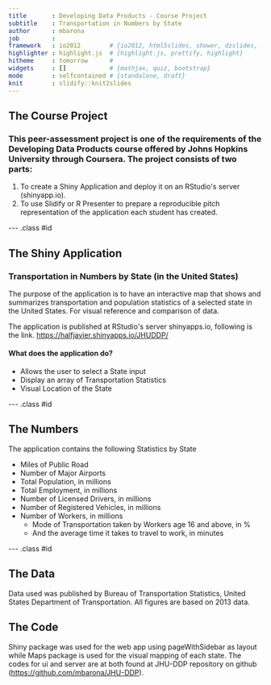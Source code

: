 ```yaml
---
title       : Developing Data Products - Course Project
subtitle    : Transportation in Numbers by State
author      : mbarona
job         : 
framework   : io2012        # {io2012, html5slides, shower, dzslides, ...}
highlighter : highlight.js  # {highlight.js, prettify, highlight}
hitheme     : tomorrow      # 
widgets     : []            # {mathjax, quiz, bootstrap}
mode        : selfcontained # {standalone, draft}
knit        : slidify::knit2slides
---
```



## The Course Project

### This peer-assessment project is one of the requirements of the Developing Data Products course offered by Johns Hopkins University through Coursera. The project consists of two parts: 

1. To create a Shiny Application and deploy it on an RStudio's server (shinyapp.io).
2. To use Slidify or R Presenter to prepare a reproducible pitch representation of the application each student has created.

--- .class #id

## The Shiny Application

### Transportation in Numbers by State (in the United States)

The purpose of the application is to have an interactive map that shows and summarizes transportation and population statistics of a selected state in the United States. For visual reference and comparison of data.

The application is published at RStudio's server shinyapps.io, following is the link.
https://halfjavier.shinyapps.io/JHUDDP/ 

#### What does the application do?
- Allows the user to select a State input
- Display an array of Transportation Statistics
- Visual Location of the State

--- .class #id

## The Numbers

The application contains the following Statistics by State

- Miles of Public Road
- Number of Major Airports
- Total Population, in millions
- Total Employment, in millions
- Number of Licensed Drivers, in millions
- Number of Registered Vehicles, in millions
- Number of Workers, in millions
  * Mode of Transportation taken by Workers age 16 and above, in %
  * And the average time it takes to travel to work, in minutes
  
  

--- .class #id


## The Data

Data used was published by Bureau of Transportation Statistics, United States Department of Transportation. All figures are based on 2013 data.


## The Code

Shiny package was used for the web app using pageWithSidebar as layout while Maps package is used for the visual mapping of each state. The codes for ui and server are at both found at JHU-DDP repository on github (https://github.com/mbarona/JHU-DDP).


















